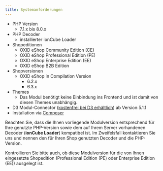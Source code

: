 ```yaml
---
title: Systemanforderungen
---
```


* PHP Version
    * 7.1.x bis 8.0.x
* PHP Decoder
    * installierter ionCube Loader
* Shopeditionen
    * OXID eShop Community Edition (CE)
    * OXID eShop Professional Edition (PE)
    * OXID eShop Enterprise Edition (EE)
    * OXID eShop B2B Edition
* Shopversionen
    * OXID eShop in Compilation Version 
        * 6.2.x
        * 6.3.x
* Themes
    * Das Modul benötigt keine Einbindung ins Frontend und ist damit von diesen Themes unabhängig.
* D3 Modul-Connector ([kostenfrei bei D3 erhältlich](https://www.oxidmodule.com/connector/)) ab Version 5.1.1 
* Installation via [Composer](https://getcomposer.org)

Beachten Sie, dass die Ihnen vorliegende Modulversion entsprechend für Ihre genutzte PHP-Version sowie dem auf Ihrem Server vorhandenen Decoder (**ionCube Loader**) kompatibel ist. Im Zweifelsfall kontaktieren Sie uns und nennen den für Ihren Shop genutzten Decoder und die PHP-Version.

Kontrollieren Sie bitte auch, ob diese Modulversion für die von Ihnen eingesetzte Shopedition (Professional Edition (PE) oder Enterprise Edition (EE)) ausgelegt ist. 
